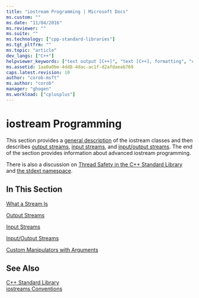 ```yaml
---
title: "iostream Programming | Microsoft Docs"
ms.custom: ""
ms.date: "11/04/2016"
ms.reviewer: ""
ms.suite: ""
ms.technology: ["cpp-standard-libraries"]
ms.tgt_pltfrm: ""
ms.topic: "article"
dev_langs: ["C++"]
helpviewer_keywords: ["text output [C++]", "text [C++], formatting", "console [C++], writing to", "console [C++], reading from", "console applications [C++]", "reading data [C++], iostream programming", "output [C++]", "console [C++], text", "data [C++], reading", "I/O [C++], iostream programming", "iostream library", "printing [C++], printing to console", "programming [C++], iostream programming", "text input [C++]"]
ms.assetid: 1aa0a0be-4dd8-4dac-ac1f-d2afdaeab769
caps.latest.revision: 10
author: "corob-msft"
ms.author: "corob"
manager: "ghogen"
ms.workload: ["cplusplus"]
---
```

# iostream Programming
This section provides a [general description](../standard-library/what-a-stream-is.md) of the iostream classes and then describes [output streams](../standard-library/output-streams.md), [input streams](../standard-library/input-streams.md), and [input/output streams](../standard-library/input-output-streams.md). The end of the section provides information about advanced iostream programming.  
  
 There is also a discussion on [Thread Safety in the C++ Standard Library](../standard-library/thread-safety-in-the-cpp-standard-library.md) and [the stdext namespace](../standard-library/stdext-namespace.md).  
  
## In This Section  
 [What a Stream Is](../standard-library/what-a-stream-is.md)  
  
 [Output Streams](../standard-library/output-streams.md)  
  
 [Input Streams](../standard-library/input-streams.md)  
  
 [Input/Output Streams](../standard-library/input-output-streams.md)  
  
 [Custom Manipulators with Arguments](../standard-library/custom-manipulators-with-arguments.md)  
  
## See Also  
 [C++ Standard Library](../standard-library/cpp-standard-library-reference.md)   
 [iostreams Conventions](../standard-library/iostreams-conventions.md)

